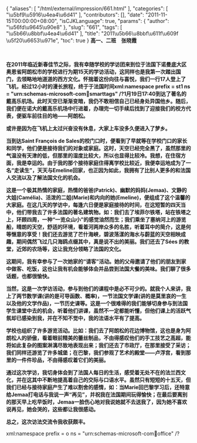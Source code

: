 {
    "aliases": [
        "/html/external/impression/661.html"
    ],
    "categories": [
        "\u5bf9\u5916\u4ea4\u6d41"
    ],
    "contributors": [],
    "date": "2011-11-15T00:00:00+08:00",
    "isCJKLanguage": true,
    "params": {
        "author": "\u56fd\u9645\u90e8"
    },
    "slug": "661",
    "tags": [
        "\u5b66\u8bbf\u4ea4\u6d41"
    ],
    "title": "2011\u5b66\u8bbf\u611f\u609f \u5f20\u6653\u971e",
    "toc": true
}
**高一、二班　张晓霞**

 

**在2011年临近新春佳节之际，我有幸随学校的学访团来到位于法国下诺曼底大区奥恩省阿朗松市的学校进行为期15天的学访活动，这同样也是我第一次踏出国门，去领略地地道道的西方文化。怀揣着这份向往与喜悦，我们一行17人登上了飞机，经过12小时的漫长旅程，终于于法国时间xml:namespace prefix = st1 ns = "urn:schemas-microsoft-com:office:smarttags" /?1月19日17:40到达了著名的戴高乐机场。此时天空已渐渐变暗，我仍不敢相信自己已经身处异国他乡。随后，我们便在诺大的戴高乐机场中行进着，办理完一切手续后找到了迎接我们的校方代表，便驱车前往目的地——阿朗松。**

**或许是因为在飞机上太过兴奋没有休息，大家上车没多久便进入了梦乡。**

**当到达Saint François de Sales的校门口时，便看到了早就等在学校门口的家长和同学，他们便是接待我们的对象或家庭。这时，天空已经完全黑了，虽然那里的气温没有天津的低，但那里的湿度比较大，所以也显得比较冷。我想，在住宿方面，我是幸运的。由于我的那个接待家庭住得离学校比较近，我便幸运地成为了一名“走读生”，天天与Emeline回家，也正因为如此，我拥有了比别人更多的和法国人交流以及了解法国文化的机会。**

**这是一个极其热情的家庭，热情的爸爸(Patrick)、幽默的妈妈(Jemaa)、文静的大姐(Camélia)、活泼的二姐(Marie)和内向的她(Emeline)，便组成了这个温馨的大家庭。在这几天的学访中，每逢六日便是家庭接待的时间，在这短暂的四天当中，他们带我去了许多法国的著名建筑物。如：我们去了埃菲尔铁塔，站在铁塔之上，环顾四周，一种“一览众山小”的感觉油然而生；我们乘坐了塞纳河上的游览船，晴朗的天空，舒适的环境，看着河两岸众多的名胜，听着耳中的简介，这是何等惬意的享受！我们还去游览了芒什海峡，碧波荡漾的海水与蔚蓝的天空相映成趣，期间偶然飞过几只海鸥点缀其中，真是说不出的美丽。我们还去了Sées 的教堂，近郊的农场等，这让我充分领略了法国的文化。**

**这期间，我有幸参与了一次她家的“请客”活动。她的父母邀请了他们的朋友到家中做客、吃饭，这也让我有机会能够体会并品尝到法国大餐的美味。我们聊了很多话题，也都很愉快。**

**当然，这是一次学访活动，参与到他们的课程中是必不可少的。就我个人来讲，我上了两节数学课(讲的是可导函数、概率)，一节法国文学课(讲的是莫里哀的一生以及他的文学作品)，一节历史课等。这是一个很难得的我们能够切身参与到法国学生课堂中去的机会，听着他们讲课，虽然不一定都能听懂，但他们课上的活跃气氛却已感染到我，并在不知不觉中，我的法语水平有了提高。**

**学校也组织了许多游览活动。比如：我们去了阿朗松的花边博物馆，这也是身为阿朗松人的骄傲，看着眼前精美的蕾丝制品，不由得感叹他们的手工技艺之高超，能将如此复杂的图案淋漓尽致地表现出来；我们还去了市政厅，在那里接受了采访；我们同样还游览了许多城堡；在巴黎，我们参观了艺术的殿堂——卢浮宫，看到那里的一件件珍品，不由得感叹着它们的美丽。**

**通过这次学访，我切身体会到了法国人每日的生活，感受着无处不在的法兰西文化，并在这其中不断地提高着自己的交际与口语水平。虽然只有短短的十五天，但我们已经与接待家庭产生了难以割舍的感情，如：当Marie回巴黎学习后，还特意给Jemaa打电话与我说一声“再见”，并祝我在法国期间玩得愉快；在最后要离别的那天早上吃早饭时，Jemaa一脸伤心地对我说她就不去送我了，因为她不喜欢说再见，她会哭的，这些都让我很感动。**

**总之，这次访法交流令我收获颇丰。**

xml:namespace prefix = o ns = "urn:schemas-microsoft-com:office:office" /? 

